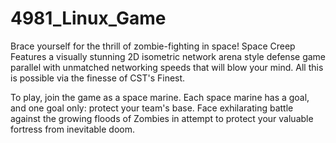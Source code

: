 # 4981_Linux_Game

Brace yourself for the thrill of zombie-fighting in space! Space Creep Features a visually stunning 2D isometric network arena style defense game parallel with unmatched networking speeds that will blow your mind. All this is possible via the finesse of CST's Finest.  

To play, join the game as a space marine. Each space marine has a goal, and one goal only: protect your team's base. Face exhilarating battle against the growing floods of Zombies in attempt to protect your valuable fortress from inevitable doom.  
